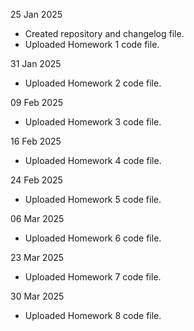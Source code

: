 25 Jan 2025 
- Created repository and changelog file.
- Uploaded Homework 1 code file.

31 Jan 2025
- Uploaded Homework 2 code file.

09 Feb 2025
- Uploaded Homework 3 code file.

16 Feb 2025
- Uploaded Homework 4 code file.

24 Feb 2025
- Uploaded Homework 5 code file.

06 Mar 2025
- Uploaded Homework 6 code file.

23 Mar 2025
- Uploaded Homework 7 code file.

30 Mar 2025
- Uploaded Homework 8 code file.
